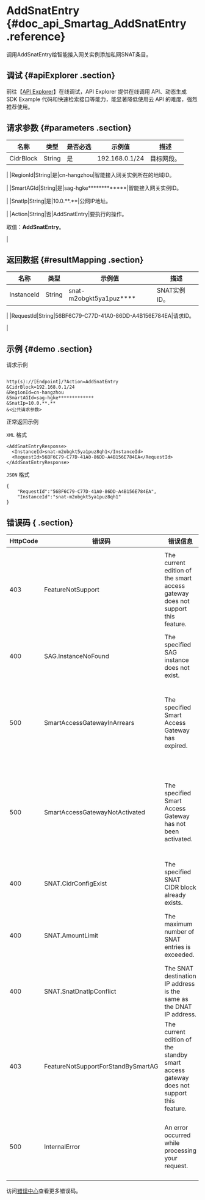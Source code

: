 # AddSnatEntry {#doc_api_Smartag_AddSnatEntry .reference}

调用AddSnatEntry给智能接入网关实例添加私网SNAT条目。

## 调试 {#apiExplorer .section}

前往【[API Explorer](https://api.aliyun.com/#product=Smartag&api=AddSnatEntry)】在线调试，API Explorer 提供在线调用 API、动态生成 SDK Example 代码和快速检索接口等能力，能显著降低使用云 API 的难度，强烈推荐使用。

## 请求参数 {#parameters .section}

|名称|类型|是否必选|示例值|描述|
|--|--|----|---|--|
|CidrBlock|String|是|192.168.0.1/24|目标网段。

 |
|RegionId|String|是|cn-hangzhou|智能接入网关实例所在的地域ID。

 |
|SmartAGId|String|是|sag-hgke\*\*\*\*\*\*\*\*\*\*\*\*\*|智能接入网关实例ID。

 |
|SnatIp|String|是|10.0.\*\*.\*\*|公网IP地址。

 |
|Action|String|否|AddSnatEntry|要执行的操作。

 取值：**AddSnatEntry**。

 |

## 返回数据 {#resultMapping .section}

|名称|类型|示例值|描述|
|--|--|---|--|
|InstanceId|String|snat-m2obgkt5ya1puz\*\*\*\*|SNAT实例ID。

 |
|RequestId|String|56BF6C79-C77D-41A0-86DD-A4B156E784EA|请求ID。

 |

## 示例 {#demo .section}

请求示例

``` {#request_demo}

http(s)://[Endpoint]/?Action=AddSnatEntry
&CidrBlock=192.168.0.1/24
&RegionId=cn-hangzhou
&SmartAGId=sag-hgke*************
&SnatIp=10.0.**.**
&<公共请求参数>

```

正常返回示例

`XML` 格式

``` {#xml_return_success_demo}
<AddSnatEntryResponse>
  <InstanceId>snat-m2obgkt5ya1puz8qh1</InstanceId>
  <RequestId>56BF6C79-C77D-41A0-86DD-A4B156E784EA</RequestId>
</AddSnatEntryResponse>

```

`JSON` 格式

``` {#json_return_success_demo}
{
	"RequestId":"56BF6C79-C77D-41A0-86DD-A4B156E784EA",
	"InstanceId":"snat-m2obgkt5ya1puz8qh1"
}
```

## 错误码 { .section}

|HttpCode|错误码|错误信息|描述|
|--------|---|----|--|
|403|FeatureNotSupport|The current edition of the smart access gateway does not support this feature.|智能接入网关当前版本不支持该功能特性|
|400|SAG.InstanceNoFound|The specified SAG instance does not exist.|智能网关实例不存在。|
|500|SmartAccessGatewayInArrears|The specified Smart Access Gateway has expired.|该智能接入网关已经到期停服，请续费。|
|500|SmartAccessGatewayNotActivated|The specified Smart Access Gateway has not been activated.|该智能接入网关尚未激活，请先激活该实例。|
|400|SNAT.CidrConfigExist|The specified SNAT CIDR block already exists.|SNAT地址段已经存在。|
|400|SNAT.AmountLimit|The maximum number of SNAT entries is exceeded.|SNAT条目已经到达上限。|
|400|SNAT.SnatDnatIpConflict|The SNAT destination IP address is the same as the DNAT IP address.|SNAT目标IP与DNAT IP冲突|
|403|FeatureNotSupportForStandBySmartAG|The current edition of the standby smart access gateway does not support this feature.|备智能接入网关的当前版本不支持该功能特性|
|500|InternalError|An error occurred while processing your request.|请求失败，发生未知错误。|

访问[错误中心](https://error-center.alibabacloud.com/status/product/Smartag)查看更多错误码。


